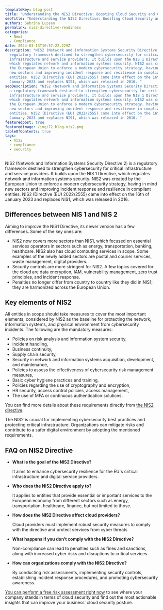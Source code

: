 ```yaml
---
templateKey: blog-post
title: "Understanding the NIS2 Directive: Boosting Cloud Security and Compliance"
seoTitle: "Understanding the NIS2 Directive: Boosting Cloud Security and Compliance"
authors: Sabrina Lupșan
permalink: nis2-directive-readiness
categories:
  - News
  - Compliance
date: 2024-03-13T10:57:22.229Z
description: "NIS2 (Network and Information Systems Security Directive 2) is a
  regulatory framework destined to strengthen cybersecurity for critical
  infrastructure and service providers. It builds upon the NIS 1 Directive,
  which regulates network and information systems security. NIS2 was created by
  the European Union to enforce a modern cybersecurity strategy, having in mind
  new sectors and improving incident response and resilience in compliant
  entities. NIS2 (Directive (EU) 2022/2555) came into effect on the 16th of
  January 2023 and replaces NIS1, which was released in 2016. "
seoDescription: "NIS2 (Network and Information Systems Security Directive 2) is
  a regulatory framework destined to strengthen cybersecurity for critical
  infrastructure and service providers. It builds upon the NIS 1 Directive,
  which regulates network and information systems security. NIS2 was created by
  the European Union to enforce a modern cybersecurity strategy, having in mind
  new sectors and improving incident response and resilience in compliant
  entities. NIS2 (Directive (EU) 2022/2555) came into effect on the 16th of
  January 2023 and replaces NIS1, which was released in 2016. "
featuredpost: true
featuredimage: /img/72_blog-nis2.png
tableOfContents: true
tags:
  - nis2
  - compliance
  - security
---
```

<!--StartFragment-->

NIS2 (Network and Information Systems Security Directive 2) is a regulatory framework destined to strengthen cybersecurity for critical infrastructure and service providers. It builds upon the NIS 1 Directive, which regulates network and information systems security. NIS2 was created by the European Union to enforce a modern cybersecurity strategy, having in mind new sectors and improving incident response and resilience in compliant entities. NIS2 (Directive (EU) 2022/2555) came into effect on the 16th of January 2023 and replaces NIS1, which was released in 2016. 

## Differences between NIS 1 and NIS 2 

Aiming to improve the NIS1 Directive, its newer version has a few differences. Some of the key ones are: 

* NIS2 now covers more sectors than NIS1, which focused on essential services operators in sectors such as energy, transportation, banking, healthcare. NIS2 also has cloud computing services in scope. Some examples of the newly added sectors are postal and courier services, waste management, digital providers. 
* Security controls are more stringent for NIS2. A few topics covered for the cloud are data encryption, IAM, vulnerability management, zero trust principles, and incident response. 
* Penalties no longer differ from country to country like they did in NIS1; they are harmonized across the European Union. 

## Key elements of NIS2 

All entities in scope should take measures to cover the most important elements, considered by NIS2 as the baseline for protecting the network, information systems, and physical environment from cybersecurity incidents. The following are the mandatory measures: 

* Policies on risk analysis and information system security, 
* Incident handling, 
* Business continuity, 
* Supply chain security, 
* Security in network and information systems acquisition, development, and maintenance, 
* Policies to assess the effectiveness of cybersecurity risk management measures, 
* Basic cyber hygiene practices and training, 
* Policies regarding the use of cryptography and encryption, 
* HR security, access control policies, access management, 
* The use of MFA or continuous authentication solutions. 

You can find more details about these requirements directly from [the NIS2 directive](https://eur-lex.europa.eu/eli/dir/2022/2555). 



The NIS2 is crucial for implementing cybersecurity best practices and protecting critical infrastructure. Organizations can mitigate risks and contribute to a safer digital environment by adopting the mentioned requirements.  

## F﻿AQ on NIS2 Directive

<ul class="faq-list"><li><p class="question" style="font-weight:bold;">What is the goal of the NIS2 Directive?</p><p class="answer">It aims to enhance cybersecurity resilience for the EU's critical infrastructure and digital service providers.</p></li><li><p class="question" style="font-weight:bold;">Who does the NIS2 Directive apply to?</p><p class="answer">It applies to entities that provide essential or important services to the European economy from different sectors such as energy, transportation, healthcare, finance, but not limited to those.</p></li><li><p class="question" style="font-weight:bold;">How does the NIS2 Directive affect cloud providers?</p><p class="answer">Cloud providers must implement robust security measures to comply with the directive and protect services from cyber threats.</p></li><li><p class="question" style="font-weight:bold;">What happens if you don't comply with the NIS2 Directive?</p><p class="answer">Non-compliance can lead to penalties such as fines and sanctions, along with increased cyber risks and disruptions to critical services.</p></li><li><p class="question" style="font-weight:bold;">How can organizations comply with the NIS2 Directive?</p><p class="answer">By conducting risk assessments, implementing security controls, establishing incident response procedures, and promoting cybersecurity awareness.</p></li></ul>

[You can perform a free risk assessment right now](https://cyscale.com/request-demo/) to see where your company stands in terms of cloud security and find out the most actionable insights that can improve your business’ cloud security posture. 

 

<!--EndFragment-->